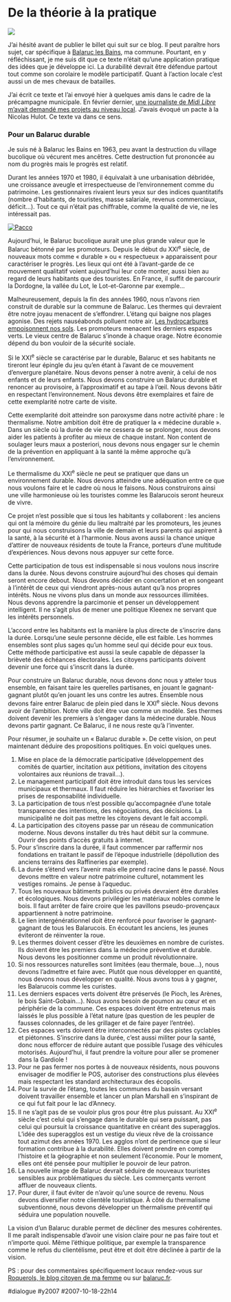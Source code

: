 # De la théorie à la pratique

![](_i/pacco101.webp)

J’ai hésité avant de publier le billet qui suit sur ce blog. Il peut paraître hors sujet, car spécifique à [Balaruc les Bains](http://www.ville-balaruc-les-bains.com/), ma commune. Pourtant, en y réfléchissant, je me suis dit que ce texte n’était qu’une application pratique des idées que je développe ici. La durabilité devrait être défendue partout tout comme son corolaire le modèle participatif. Quant à l’action locale c’est aussi un de mes chevaux de batailles.

J’ai écrit ce texte et l’ai envoyé hier à quelques amis dans le cadre de la précampagne municipale. En février dernier, [une journaliste de *Midi Libre* m’avait demandé mes projets au niveau local](http://blog.tcrouzet.com/images_tc/midilibre.pdf). J’avais évoqué un pacte à la Nicolas Hulot. Ce texte va dans ce sens.

### Pour un Balaruc durable

Je suis né à Balaruc les Bains en 1963, peu avant la destruction du village bucolique où vécurent mes ancêtres. Cette destruction fut prononcée au nom du progrès mais le progrès est relatif.

Durant les années 1970 et 1980, il équivalait à une urbanisation débridée, une croissance aveugle et irrespectueuse de l’environnement comme du patrimoine. Les gestionnaires rivaient leurs yeux sur des indices quantitatifs (nombre d’habitants, de touristes, masse salariale, revenus commerciaux, déficit…). Tout ce qui n’était pas chiffrable, comme la qualité de vie, ne les intéressait pas.

[![Pacco](_i/pacco10.webp)](http://www.fuckingkarma.com)

Aujourd’hui, le Balaruc bucolique aurait une plus grande valeur que le Balaruc bétonné par les promoteurs. Depuis le début du XXI<sup>e</sup> siècle, de nouveaux mots comme « durable » ou « respectueux » apparaissent pour caractériser le progrès. Les lieux qui ont été à l’avant-garde de ce mouvement qualitatif voient aujourd’hui leur cote monter, aussi bien au regard de leurs habitants que des touristes. En France, il suffit de parcourir la Dordogne, la vallée du Lot, le Lot-et-Garonne par exemple…

Malheureusement, depuis la fin des années 1960, nous n’avons rien construit de durable sur la commune de Balaruc. Les thermes qui devraient être notre joyau menacent de s’effondrer. L’étang qui baigne nos plages agonise. Des rejets nauséabonds polluent notre air. [Les hydrocarbures empoisonnent nos sols](http://www.roquerols.fr/category/pollution/). Les promoteurs menacent les derniers espaces verts. Le vieux centre de Balaruc s’inonde à chaque orage. Notre économie dépend du bon vouloir de la sécurité sociale.

Si le XXI<sup>e</sup> siècle se caractérise par le durable, Balaruc et ses habitants ne tireront leur épingle du jeu qu’en étant à l’avant de ce mouvement d’envergure planétaire. Nous devons penser à notre avenir, à celui de nos enfants et de leurs enfants. Nous devons construire un Balaruc durable et renoncer au provisoire, à l’approximatif et au tape à l’œil. Nous devons bâtir en respectant l’environnement. Nous devons être exemplaires et faire de cette exemplarité notre carte de visite.

Cette exemplarité doit atteindre son paroxysme dans notre activité phare : le thermalisme. Notre ambition doit être de pratiquer la « médecine durable ». Dans un siècle où la durée de vie ne cessera de se prolonger, nous devons aider les patients à profiter au mieux de chaque instant. Non content de soulager leurs maux a posteriori, nous devons nous engager sur le chemin de la prévention en appliquant à la santé la même approche qu’à l’environnement.

Le thermalisme du XXI<sup>e</sup> siècle ne peut se pratiquer que dans un environnement durable. Nous devons atteindre une adéquation entre ce que nous voulons faire et le cadre où nous le faisons. Nous construirons ainsi une ville harmonieuse où les touristes comme les Balarucois seront heureux de vivre.

Ce projet n’est possible que si tous les habitants y collaborent : les anciens qui ont la mémoire du génie du lieu maltraité par les promoteurs, les jeunes pour qui nous construisons la ville de demain et leurs parents qui aspirent à la santé, à la sécurité et à l’harmonie. Nous avons aussi la chance unique d’attirer de nouveaux résidents de toute la France, porteurs d’une multitude d’expériences. Nous devons nous appuyer sur cette force.

Cette participation de tous est indispensable si nous voulons nous inscrire dans la durée. Nous devons construire aujourd’hui des choses qui demain seront encore debout. Nous devons décider en concertation et en songeant à l’intérêt de ceux qui viendront après-nous autant qu’à nos propres intérêts. Nous ne vivons plus dans un monde aux ressources illimitées. Nous devons apprendre la parcimonie et penser un développement intelligent. Il ne s’agit plus de mener une politique Kleenex ne servant que les intérêts personnels.

L’accord entre les habitants est la manière la plus directe de s’inscrire dans la durée. Lorsqu’une seule personne décide, elle est faible. Les hommes ensembles sont plus sages qu’un homme seul qui décide pour eux tous. Cette méthode participative est aussi la seule capable de dépasser la brièveté des échéances électorales. Les citoyens participants doivent devenir une force qui s’inscrit dans la durée.

Pour construire un Balaruc durable, nous devons donc nous y atteler tous ensemble, en faisant taire les querelles partisanes, en jouant le gagnant-gagnant plutôt qu’en jouant les uns contre les autres. Ensemble nous devons faire entrer Balaruc de plein pied dans le XXI<sup>e</sup> siècle. Nous devons avoir de l’ambition. Notre ville doit être vue comme un modèle. Ses thermes doivent devenir les premiers à s’engager dans la médecine durable. Nous devons partir gagnant. Ce Balaruc, il ne nous reste qu’à l’inventer.

Pour résumer, je souhaite un « Balaruc durable ». De cette vision, on peut maintenant déduire des propositions politiques. En voici quelques unes.

1. Mise en place de la démocratie participative (développement des comités de quartier, incitation aux pétitions, invitation des citoyens volontaires aux réunions de travail…).
2. Le management participatif doit être introduit dans tous les services municipaux et thermaux. Il faut réduire les hiérarchies et favoriser les prises de responsabilité individuelle.
3. La participation de tous n’est possible qu’accompagnée d’une totale transparence des intentions, des négociations, des décisions. La municipalité ne doit pas mettre les citoyens devant le fait accompli.
4. La participation des citoyens passe par un réseau de communication moderne. Nous devons installer du très haut débit sur la commune. Ouvrir des points d’accès gratuits à internet.
5. Pour s’inscrire dans la durée, il faut commencer par raffermir nos fondations en traitant le passif de l’époque industrielle (dépollution des anciens terrains des Raffineries par exemple).
6. La durée s’étend vers l’avenir mais elle prend racine dans le passé. Nous devons mettre en valeur notre patrimoine culturel, notamment les vestiges romains. Je pense à l’aqueduc.
7. Tous les nouveaux bâtiments publics ou privés devraient être durables et écologiques. Nous devons privilégier les matériaux nobles comme le bois. Il faut arrêter de faire croire que les pavillons pseudo-provençaux appartiennent à notre patrimoine.
8. Le lien intergénérationnel doit être renforcé pour favoriser le gagnant-gagnant de tous les Balarucois. En écoutant les anciens, les jeunes éviteront de réinventer la roue.
9. Les thermes doivent cesser d’être les deuxièmes en nombre de curistes. Ils doivent être les premiers dans la médecine préventive et durable. Nous devons les positionner comme un produit révolutionnaire.
10. Si nos ressources naturelles sont limitées (eau thermale, boue…), nous devons l’admettre et faire avec. Plutôt que nous développer en quantité, nous devons nous développer en qualité. Nous avons tous à y gagner, les Balarucois comme les curistes.
11. Les derniers espaces verts doivent être préservés (le Pioch, les Arènes, le bois Saint-Gobain…). Nous avons besoin de poumon au cœur et en périphérie de la commune. Ces espaces doivent être entretenus mais laissés le plus possible à l’état nature (pas question de les peupler de fausses colonnades, de les grillager et de faire payer l’entrée).
12. Ces espaces verts doivent être interconnectés par des pistes cyclables et piétonnes. S’inscrire dans la durée, c’est aussi militer pour la santé, donc nous efforcer de réduire autant que possible l’usage des véhicules motorisés. Aujourd’hui, il faut prendre la voiture pour aller se promener dans la Gardiole !
13. Pour ne pas fermer nos portes à de nouveaux résidents, nous pouvons envisager de modifier le POS, autoriser des constructions plus élevées mais respectant les standard architecturaux des écopolis.
14. Pour la survie de l’étang, toutes les communes du bassin versant doivent travailler ensemble et lancer un plan Marshall en s’inspirant de ce qui fut fait pour le lac d’Annecy.
15. Il ne s’agit pas de se vouloir plus gros pour être plus puissant. Au XXI<sup>e</sup> siècle c’est celui qui s’engage dans le durable qui sera puissant, pas celui qui poursuit la croissance quantitative en créant des superagglos. L’idée des superagglos est un vestige du vieux rêve de la croissance tout azimut des années 1970. Les agglos n’ont de pertinence que si leur formation contribue à la durabilité. Elles doivent prendre en compte l’histoire et la géographie et non seulement l’économie. Pour le moment, elles ont été pensée pour multiplier le pouvoir de leur patron.
16. La nouvelle image de Balaruc devrait séduire de nouveaux touristes sensibles aux problématiques du siècle. Les commerçants verront affluer de nouveaux clients.
17. Pour durer, il faut éviter de n’avoir qu’une source de revenu. Nous devons diversifier notre clientèle touristique. À côté du thermalisme subventionné, nous devons développer un thermalisme préventif qui séduira une population nouvelle.

La vision d’un Balaruc durable permet de décliner des mesures cohérentes. Il me paraît indispensable d’avoir une vision claire pour ne pas faire tout et n’importe quoi. Même l’éthique politique, par exemple la transparence comme le refus du clientélisme, peut être et doit être déclinée à partir de la vision.

PS : pour des commentaires spécifiquement locaux rendez-vous sur [Roquerols, le blog citoyen de ma femme](http://www.roquerols.fr/2007/10/18/un-projet-pour-balaruc/) ou sur [balaruc.fr](http://www.balaruc.fr/2007/10/18/pour-un-balaruc-durable/).

#dialogue #y2007 #2007-10-18-22h14
